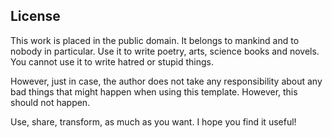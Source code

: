 License
-------

This work is placed in the public domain. It belongs to mankind and to
nobody in particular. Use it to write poetry, arts, science books and
novels. You cannot use it to write hatred or stupid things.

However, just in case, the author does not take any responsibility about
any bad things that might happen when using this template. However, this
should not happen.

Use, share, transform, as much as you want. I hope you find it useful!

